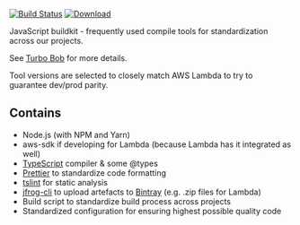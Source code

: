 [![Build Status](https://img.shields.io/travis/function61/buildkit-js.svg?style=for-the-badge)](https://travis-ci.org/function61/buildkit-js)
[![Download](https://img.shields.io/docker/pulls/fn61/buildkit-js.svg?style=for-the-badge)](https://hub.docker.com/r/fn61/buildkit-js/)

JavaScript buildkit - frequently used compile tools for standardization across our projects.

See [Turbo Bob](https://github.com/function61/turbobob) for more details.

Tool versions are selected to closely match AWS Lambda to try to guarantee dev/prod parity.


Contains
--------

- Node.js (with NPM and Yarn)
- aws-sdk if developing for Lambda (because Lambda has it integrated as well)
- [TypeScript](https://www.typescriptlang.org/) compiler & some @types
- [Prettier](https://prettier.io/) to standardize code formatting
- [tslint](https://palantir.github.io/tslint/) for static analysis
- [jfrog-cli](https://github.com/jfrog/jfrog-cli-go) to upload artefacts to
  [Bintray](https://bintray.com/) (e.g. .zip files for Lambda)
- Build script to standardize build process across projects
- Standardized configuration for ensuring highest possible quality code

